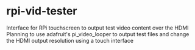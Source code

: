 # rpi-vid-tester
Interface for RPi touchscreen to output test video content over the HDMI
Planning to use adafruit's pi_video_looper to output test files and change the HDMI output resolution using a touch interface
